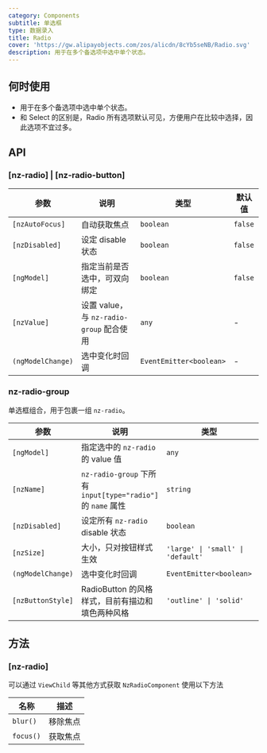 ```yaml
---
category: Components
subtitle: 单选框
type: 数据录入
title: Radio
cover: 'https://gw.alipayobjects.com/zos/alicdn/8cYb5seNB/Radio.svg'
description: 用于在多个备选项中选中单个状态。
---
```


## 何时使用

- 用于在多个备选项中选中单个状态。
- 和 Select 的区别是，Radio 所有选项默认可见，方便用户在比较中选择，因此选项不宜过多。

## API

### [nz-radio] | [nz-radio-button]

| 参数                | 说明                               | 类型                      | 默认值     |
|-------------------|----------------------------------|-------------------------|---------|
| `[nzAutoFocus]`   | 自动获取焦点                           | `boolean`               | `false` |
| `[nzDisabled]`    | 设定 disable 状态                    | `boolean`               | `false` |
| `[ngModel]`       | 指定当前是否选中，可双向绑定                   | `boolean`               | `false` |
| `[nzValue]`       | 设置 value，与 `nz-radio-group` 配合使用 | `any`                   | -       |
| `(ngModelChange)` | 选中变化时回调                          | `EventEmitter<boolean>` | -       |

### nz-radio-group

单选框组合，用于包裹一组 `nz-radio`。

| 参数                | 说明                                                     | 类型                                | 默认值         |
|-------------------|--------------------------------------------------------|-----------------------------------|-------------|
| `[ngModel]`       | 指定选中的 `nz-radio` 的 value 值                             | `any`                             | -           |
| `[nzName]`        | `nz-radio-group` 下所有 `input[type="radio"]` 的 `name` 属性 | `string`                          | -           |
| `[nzDisabled]`    | 设定所有 `nz-radio` disable 状态                             | `boolean`                         | `false`     |
| `[nzSize]`        | 大小，只对按钮样式生效                                            | `'large' \| 'small' \| 'default'` | `'default'` |
| `(ngModelChange)` | 选中变化时回调                                                | `EventEmitter<boolean>`           | -           |
| `[nzButtonStyle]` | RadioButton 的风格样式，目前有描边和填色两种风格                         | `'outline' \| 'solid'`            | `'outline'` |

## 方法

### [nz-radio]

可以通过 `ViewChild` 等其他方式获取 `NzRadioComponent` 使用以下方法

| 名称      | 描述     |
| --------- | -------- |
| `blur()`  | 移除焦点 |
| `focus()` | 获取焦点 |
